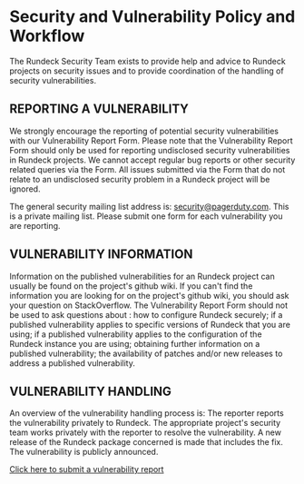 # Security and Vulnerability Policy and Workflow
The Rundeck Security Team exists to provide help and advice to Rundeck projects on security issues and to provide coordination of the handling of security vulnerabilities.

## REPORTING A VULNERABILITY
We strongly encourage the reporting of potential security vulnerabilities with our Vulnerability Report Form. Please note that the Vulnerability Report Form should only be used for reporting undisclosed security vulnerabilities in Rundeck projects. We cannot accept regular bug reports or other security related queries via the Form. All issues submitted via the Form that do not relate to an undisclosed security problem in a Rundeck project will be ignored.

The general security mailing list address is: security@pagerduty.com. This is a private mailing list. Please submit one form for each vulnerability you are reporting.

## VULNERABILITY INFORMATION
Information on the published vulnerabilities for an Rundeck project can usually be found on the project's github wiki. If you can't find the information you are looking for on the project's github wiki, you should ask your question on StackOverflow. The Vulnerability Report Form should not be used to ask questions about : how to configure Rundeck securely; if a published vulnerability applies to specific versions of Rundeck that you are using; if a published vulnerability applies to the configuration of the Rundeck instance you are using; obtaining further information on a published vulnerability; the availability of patches and/or new releases to address a published vulnerability.

## VULNERABILITY HANDLING
An overview of the vulnerability handling process is: The reporter reports the vulnerability privately to Rundeck. The appropriate project's security team works privately with the reporter to resolve the vulnerability. A new release of the Rundeck package concerned is made that includes the fix. The vulnerability is publicly announced. 

[Click here to submit a vulnerability report](https://www.pagerduty.com/security/disclosure/)
